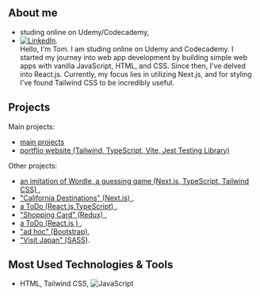 ## About me
- studing online on Udemy/Codecademy, 
- [![LinkedIn][linkedin-shield]][linkedin-url].
  </br>Hello, I'm Tom. I am studing online on Udemy and Codecademy. I started my journey into web app development by building simple web apps with vanilla JavaScript, HTML, and CSS. Since then, I've delved into React.js. Currently, my focus lies in utilizing Next.js, and for styling I've found Tailwind CSS to be incredibly useful.



## Projects
Main projects: 
- <a href="https://projects-online.vercel.app/#secondPage"   target="_blank"> main projects </a>
- <a href="https://github.com/spatulatom/projects-online#readme">  portflio website (Tailwind, TypeScript, Vite, Jest Testing Library) </a> 

Other projects:
-  <a href="https://github.com/spatulatom/nextjs-wordle-new-york-times-game#readme" target="_blank"> an imitation of Wordle, a  guessing game (Next.js, TypeScript, Tailwind CSS) </a>,
-  <a href="https://github.com/spatulatom/react-next-california-destinations#readme"> "California Destinations" (Next.js) </a>,
- <a href="https://github.com/spatulatom/todo-reactjs-typescript/tree/master#readme-top">  a ToDo (React.js,TypeScript) </a>,
-  <a href ="https://github.com/spatulatom/shopping-card-reactjs#readme"> "Shopping Card" (Redux) </a>,
-  <a href="https://github.com/spatulatom/todo-reactjs#readme"> a ToDo (React.js ) </a>,
-  <a href="https://github.com/spatulatom/bootstrap-demo-website#readme-top"> "ad hoc" (Bootstrap)</a>,
- <a href="https://github.com/spatulatom/sass-project#readme-top"> "Visit Japan"  (SASS)</a>.

   


## Most Used Technologies & Tools
- HTML, Tailwind CSS,
![JavaScript](https://img.shields.io/badge/-JavaScript-black?style=flat-square&logo=javascript)



<!-- MARKDOWN LINKS & IMAGES -->

[linkedin-shield]: https://img.shields.io/badge/-LinkedIn-black.svg?style=for-the-badge&logo=linkedin&colorB=555
[linkedin-url]: https://www.linkedin.com/in/tomasz-s-069249244/
